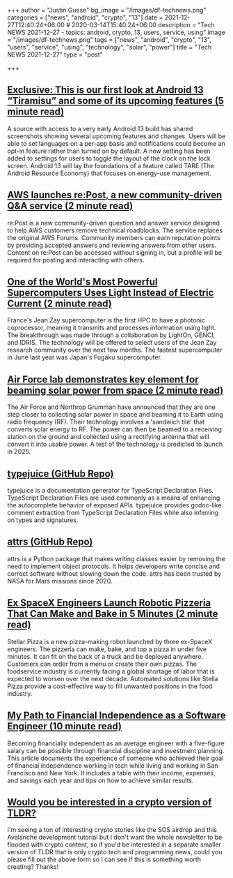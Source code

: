+++
author = "Justin Guese"
bg_image = "/images/df-technews.png"
categories = ["news", "android", "crypto", "13"]
date = 2021-12-27T12:40:24+06:00 # 2020-03-14T15:40:24+06:00
description = "Tech NEWS 2021-12-27 - topics: android, crypto, 13, users, service, using"
image = "/images/df-technews.png"
tags = ["news", "android", "crypto", "13", "users", "service", "using", "technology", "solar", "power"]
title = "Tech NEWS 2021-12-27"
type = "post"

+++

## [Exclusive: This is our first look at Android 13 “Tiramisu” and some of its upcoming features (5 minute read)](https://www.xda-developers.com/android-13-tiramisu-exclusive-first-look/)

A source with access to a very early Android 13 build has shared screenshots showing several upcoming features and changes. Users will be able to set languages on a per-app basis and notifications could become an opt-in feature rather than turned on by default. A new setting has been added to settings for users to toggle the layout of the clock on the lock screen. Android 13 will lay the foundations of a feature called TARE (The Android Resource Economy) that focuses on energy-use management.

## [AWS launches re:Post, a new community-driven Q&A service (2 minute read)](https://techcrunch.com/2021/12/02/aws-launches-repost-a-new-community-driven-qa-service/)

re:Post is a new community-driven question and answer service designed to help AWS customers remove technical roadblocks. The service replaces the original AWS Forums. Community members can earn reputation points by providing accepted answers and reviewing answers from other users. Content on re:Post can be accessed without signing in, but a profile will be required for posting and interacting with others.

## [One of the World's Most Powerful Supercomputers Uses Light Instead of Electric Current (2 minute read)](https://interestingengineering.com/supercomputer-uses-light-instead-of-electric-current)

France's Jean Zay supercomputer is the first HPC to have a photonic coprocessor, meaning it transmits and processes information using light. The breakthrough was made through a collaboration by LightOn, GENCI, and IDRIS. The technology will be offered to select users of the Jean Zay research community over the next few months. The fastest supercomputer in June last year was Japan's Fugaku supercomputer.

## [Air Force lab demonstrates key element for beaming solar power from space (2 minute read)](https://www.pv-magazine.com/2021/12/24/air-force-lab-demonstrates-key-element-for-beaming-solar-power-from-space/)

The Air Force and Northrop Grumman have announced that they are one step closer to collecting solar power in space and beaming it to Earth using radio frequency (RF). Their technology involves a 'sandwich tile' that converts solar energy to RF. The power can then be beamed to a receiving station on the ground and collected using a rectifying antenna that will convert it into usable power. A test of the technology is predicted to launch in 2025.

## [typejuice (GitHub Repo)](https://github.com/galvez/typejuice)

typejuice is a documentation generator for TypeScript Declaration Files. TypeScript Declaration Files are used commonly as a means of enhancing the autocomplete behavior of exposed APIs. typejuice provides godoc-like comment extraction from TypeScript Declaration Files while also inferring on types and signatures.

## [attrs (GitHub Repo)](https://github.com/python-attrs/attrs)

attrs is a Python package that makes writing classes easier by removing the need to implement object protocols. It helps developers write concise and correct software without slowing down the code. attrs has been trusted by NASA for Mars missions since 2020.

## [Ex SpaceX Engineers Launch Robotic Pizzeria That Can Make and Bake in 5 Minutes (2 minute read)](https://interestingengineering.com/ex-spacex-engineers-robotic-pizzeria)

Stellar Pizza is a new pizza-making robot launched by three ex-SpaceX engineers. The pizzeria can make, bake, and top a pizza in under five minutes. It can fit on the back of a truck and be deployed anywhere. Customers can order from a menu or create their own pizzas. The foodservice industry is currently facing a global shortage of labor that is expected to worsen over the next decade. Automated solutions like Stella Pizza provide a cost-effective way to fill unwanted positions in the food industry.

## [My Path to Financial Independence as a Software Engineer (10 minute read)](https://software.rajivprab.com/2021/12/26/my-path-to-financial-independence-as-a-software-engineer/)

Becoming financially independent as an average engineer with a five-figure salary can be possible through financial discipline and investment planning. This article documents the experience of someone who achieved their goal of financial independence working in tech while living and working in San Francisco and New York. It includes a table with their income, expenses, and savings each year and tips on how to achieve similar results.

## [Would you be interested in a crypto version of TLDR?](https://danni763618.typeform.com/to/U3xE5anP%20%20/1/0100017dfb95a910-56ec97f2-1099-4669-82c1-445652e546ad-000000/AKTZ90w6F5xXqUZMpt7dS09CKaI3plHpclNCq8kzNF4=229)

I'm seeing a ton of interesting crypto stories like the SOS airdrop and this Avalanche development tutorial but I don't want the whole newsletter to be flooded with crypto content, so if you'd be interested in a separate smaller version of TLDR that is only crypto tech and programming news, could you please fill out the above form so I can see if this is something worth creating? Thanks!

